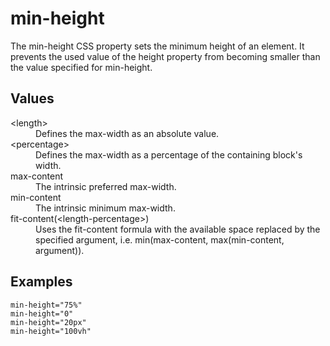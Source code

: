 # min-height

The min-height CSS property sets the minimum height of an element. It prevents the used value of the height property from becoming smaller than the value specified for min-height.

## Values

<dl>
<dt>&lt;length&gt;</dt>
<dd>Defines the max-width as an absolute value.</dd>
<dt>&lt;percentage&gt;</dt>
<dd>Defines the max-width as a percentage of the containing block's width.</dd>
<dt>max-content</dt>
<dd>The intrinsic preferred max-width.</dd>
<dt>min-content</dt>
<dd>The intrinsic minimum max-width.</dd>
<dt>fit-content(&lt;length-percentage&gt;)</dt>
<dd>Uses the fit-content formula with the available space replaced by the specified argument, i.e. min(max-content, max(min-content, argument)).</dd>
</dl>

## Examples

```
min-height="75%"
min-height="0"
min-height="20px"
min-height="100vh"
```
